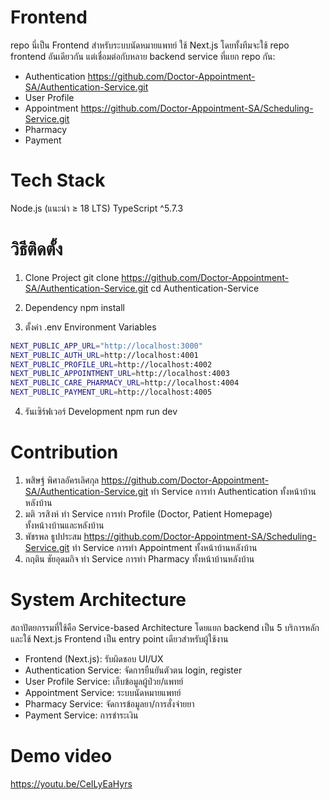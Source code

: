 # Frontend
repo นี่เป็น Frontend สำหรับระบบนัดหมายแพทย์ ใช้ Next.js โดยทั้งทีมจะใช้ repo frontend อันเดียวกัน แต่เชื่อมต่อกับหลาย backend service ที่แยก repo กัน:
- Authentication        https://github.com/Doctor-Appointment-SA/Authentication-Service.git
- User Profile
- Appointment           https://github.com/Doctor-Appointment-SA/Scheduling-Service.git
- Pharmacy
- Payment

# Tech Stack
Node.js (แนะนำ ≥ 18 LTS)
TypeScript ^5.7.3

# วิธีติดตั้ง
1. Clone Project
git clone https://github.com/Doctor-Appointment-SA/Authentication-Service.git
cd Authentication-Service

2. Dependency
npm install

3. ตั้งค่า .env
Environment Variables
```bash
NEXT_PUBLIC_APP_URL="http://localhost:3000"
NEXT_PUBLIC_AUTH_URL=http://localhost:4001
NEXT_PUBLIC_PROFILE_URL=http://localhost:4002
NEXT_PUBLIC_APPOINTMENT_URL=http://localhost:4003
NEXT_PUBLIC_CARE_PHARMACY_URL=http://localhost:4004
NEXT_PUBLIC_PAYMENT_URL=http://localhost:4005
```

4. รันเซิร์ฟเวอร์ Development
npm run dev

# Contribution
1. พสิษฐ์ พิศาลอัครเลิศกุล       https://github.com/Doctor-Appointment-SA/Authentication-Service.git
                            ทำ Service การทำ Authentication ทั้งหน้าบ้านหลังบ้าน
2. มติ วรสิงห์                 ทำ Service การทำ Profile (Doctor, Patient Homepage)               
                            ทั้งหน้างบ้านและหลังบ้าน
3. พัชรพล ธูปประสม            https://github.com/Doctor-Appointment-SA/Scheduling-Service.git
                            ทำ Service การทำ Appointment ทั้งหน้าบ้านหลังบ้าน
4. กฤติน ชัยอุดมกิจ            ทำ Service การทำ Pharmacy ทั้งหน้าบ้านหลังบ้าน

# System Architecture
สถาปัตยกรรมที่ใช้คือ Service-based Architecture โดยแยก backend เป็น 5 บริการหลัก
และใช้ Next.js Frontend เป็น entry point เดียวสำหรับผู้ใช้งาน

- Frontend (Next.js):         รับผิดชอบ UI/UX
- Authentication Service:     จัดการยืนยันตัวตน login, register
- User Profile Service:       เก็บข้อมูลผู้ป่วย/แพทย์
- Appointment Service:        ระบบนัดหมายแพทย์
- Pharmacy Service:           จัดการข้อมูลยา/การสั่งจ่ายยา
- Payment Service:            การชำระเงิน

# Demo video
https://youtu.be/CeILyEaHyrs
